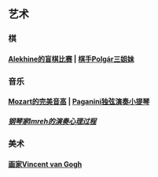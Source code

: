 ## 艺术<!-- {docsify-ignore-all} -->

### 棋

#### [Alekhine的盲棋比赛](https://yamaeye.pages.dev/newspaper/public/2022-12-02/专业/竞赛/国际象棋大师alekhine的盲棋比赛/) | [棋手Polgár三姐妹](引用/人物/艺术/棋手Polgár三姐妹.md)

### 音乐

#### [Mozart的完美音高](引用/人物/艺术/Mozart的完美音高.md) | [Paganini独弦演奏小提琴](引用/人物/艺术/Paganini独弦演奏小提琴.md)
##### [钢琴家Imreh的演奏心理过程](https://izydplk815.feishu.cn/docx/doxcnAt9aqTXrDbbdHHxvtDSNTG)

### 美术

#### [画家Vincent van Gogh](引用/人物/艺术/画家Vincent-van-Gogh.md)